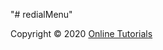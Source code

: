 "# redialMenu"

Copyright © 2020 [Online Tutorials](https://youtu.be/LcyDtkrnZLM?si=P69slDyy8A8soSb_)

